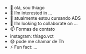 - 👋 olá, sou thiago
- 👀 I’m interested in ...
- 🌱 atualmente estou cursando ADS
- 💞️ I’m looking to collaborate on ...
- 📫 Formas de contato
- instagram: thiago.vct
- 😄 pode me chamar de Th
- ⚡ Fun fact: ...

<!---
thvct/thvct is a ✨ special ✨ repository because its `README.md` (this file) appears on your GitHub profile.
You can click the Preview link to take a look at your changes.
--->

